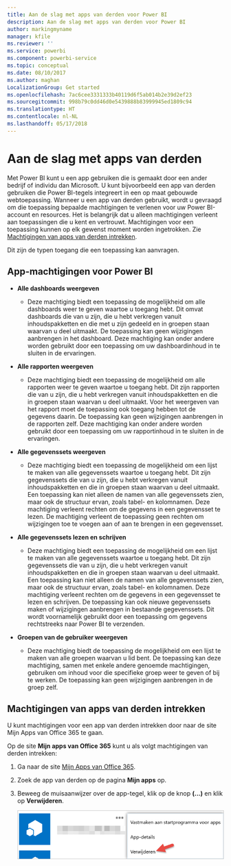 ```yaml
---
title: Aan de slag met apps van derden voor Power BI
description: Aan de slag met apps van derden voor Power BI
author: markingmyname
manager: kfile
ms.reviewer: ''
ms.service: powerbi
ms.component: powerbi-service
ms.topic: conceptual
ms.date: 08/10/2017
ms.author: maghan
LocalizationGroup: Get started
ms.openlocfilehash: 7ac6cee3331333b40119d6f5ab014b2e39d2ef23
ms.sourcegitcommit: 998b79c0dd46d0e5439888b83999945ed1809c94
ms.translationtype: HT
ms.contentlocale: nl-NL
ms.lasthandoff: 05/17/2018
---
```

# <a name="get-started-with-third-party-apps"></a>Aan de slag met apps van derden
Met Power BI kunt u een app gebruiken die is gemaakt door een ander bedrijf of individu dan Microsoft. U kunt bijvoorbeeld een app van derden gebruiken die Power BI-tegels integreert in een op maat gebouwde webtoepassing. Wanneer u een app van derden gebruikt, wordt u gevraagd om die toepassing bepaalde machtigingen te verlenen voor uw Power BI-account en resources. Het is belangrijk dat u alleen machtigingen verleent aan toepassingen die u kent en vertrouwt. Machtigingen voor een toepassing kunnen op elk gewenst moment worden ingetrokken. Zie [Machtigingen van apps van derden intrekken](#revoke).

Dit zijn de typen toegang die een toepassing kan aanvragen.

## <a name="power-bi-app-permissions"></a>App-machtigingen voor Power BI
* **Alle dashboards weergeven**
  
  * Deze machtiging biedt een toepassing de mogelijkheid om alle dashboards weer te geven waartoe u toegang hebt. Dit omvat dashboards die van u zijn, die u hebt verkregen vanuit inhoudspakketten en die met u zijn gedeeld en in groepen staan waarvan u deel uitmaakt. De toepassing kan geen wijzigingen aanbrengen in het dashboard. Deze machtiging kan onder andere worden gebruikt door een toepassing om uw dashboardinhoud in te sluiten in de ervaringen.
* **Alle rapporten weergeven**
  
  * Deze machtiging biedt een toepassing de mogelijkheid om alle rapporten weer te geven waartoe u toegang hebt. Dit zijn rapporten die van u zijn, die u hebt verkregen vanuit inhoudspakketten en die in groepen staan waarvan u deel uitmaakt. Voor het weergeven van het rapport moet de toepassing ook toegang hebben tot de gegevens daarin. De toepassing kan geen wijzigingen aanbrengen in de rapporten zelf. Deze machtiging kan onder andere worden gebruikt door een toepassing om uw rapportinhoud in te sluiten in de ervaringen.
* **Alle gegevenssets weergeven**
  
  * Deze machtiging biedt een toepassing de mogelijkheid om een lijst te maken van alle gegevenssets waartoe u toegang hebt. Dit zijn gegevenssets die van u zijn, die u hebt verkregen vanuit inhoudspakketten en die in groepen staan waarvan u deel uitmaakt. Een toepassing kan niet alleen de namen van alle gegevenssets zien, maar ook de structuur ervan, zoals tabel- en kolomnamen. Deze machtiging verleent rechten om de gegevens in een gegevensset te lezen. De machtiging verleent de toepassing geen rechten om wijzigingen toe te voegen aan of aan te brengen in een gegevensset.
* **Alle gegevenssets lezen en schrijven**
  
  * Deze machtiging biedt een toepassing de mogelijkheid om een lijst te maken van alle gegevenssets waartoe u toegang hebt. Dit zijn gegevenssets die van u zijn, die u hebt verkregen vanuit inhoudspakketten en die in groepen staan waarvan u deel uitmaakt. Een toepassing kan niet alleen de namen van alle gegevenssets zien, maar ook de structuur ervan, zoals tabel- en kolomnamen. Deze machtiging verleent rechten om de gegevens in een gegevensset te lezen en schrijven. De toepassing kan ook nieuwe gegevenssets maken of wijzigingen aanbrengen in bestaande gegevenssets. Dit wordt voornamelijk gebruikt door een toepassing om gegevens rechtstreeks naar Power BI te verzenden.
* **Groepen van de gebruiker weergeven**
  
  * Deze machtiging biedt de toepassing de mogelijkheid om een lijst te maken van alle groepen waarvan u lid bent. De toepassing kan deze machtiging, samen met enkele andere genoemde machtigingen, gebruiken om inhoud voor die specifieke groep weer te geven of bij te werken. De toepassing kan geen wijzigingen aanbrengen in de groep zelf.

<a name="revoke"/>

## <a name="revoke-third-party-app-permissions"></a>Machtigingen van apps van derden intrekken
U kunt machtigingen voor een app van derden intrekken door naar de site Mijn Apps van Office 365 te gaan.

Op de site **Mijn apps van Office 365** kunt u als volgt machtigingen van derden intrekken:

1. Ga naar de site [Mijn Apps van Office 365](https://portal.office.com/myapps).
2. Zoek de app van derden op de pagina **Mijn apps** op.
3. Beweeg de muisaanwijzer over de app-tegel, klik op de knop **(...)**  en klik op **Verwijderen**.
   
   ![](media/service-power-bi-get-started-third-party-apps/remove.png)

